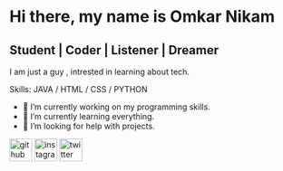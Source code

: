 # Hi there, my name is Omkar Nikam
## Student  |  Coder |  Listener  |  Dreamer

I am just a guy , intrested in learning about tech.

Skills:  JAVA / HTML / CSS / PYTHON

- 🔭 I’m currently working on my programming skills. 
- 🌱 I’m currently learning everything. 
- 🤔 I’m looking for help with projects. 


[<img src='https://cdn.jsdelivr.net/npm/simple-icons@3.0.1/icons/github.svg' alt='github' height='40'>](https://github.com/OmkarNikam2001)  [<img src='https://cdn.jsdelivr.net/npm/simple-icons@3.0.1/icons/instagram.svg' alt='instagram' height='40'>](https://www.instagram.com/0mkxr.nxm/)  [<img src='https://cdn.jsdelivr.net/npm/simple-icons@3.0.1/icons/twitter.svg' alt='twitter' height='40'>](https://twitter.com/@IamOmkarNikam)  

